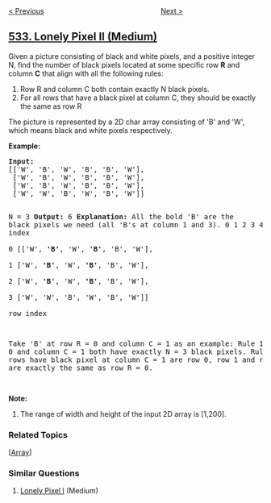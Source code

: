 <!--|This file generated by command(leetcode description); DO NOT EDIT.    |-->
<!--+----------------------------------------------------------------------+-->
<!--|@author    openset <openset.wang@gmail.com>                           |-->
<!--|@link      https://github.com/openset                                 |-->
<!--|@home      https://github.com/openset/leetcode                        |-->
<!--+----------------------------------------------------------------------+-->

[< Previous](../k-diff-pairs-in-an-array "K-diff Pairs in an Array")
　　　　　　　　　　　　　　　　
[Next >](../game-play-analysis-iii "Game Play Analysis III")

## [533. Lonely Pixel II (Medium)](https://leetcode.com/problems/lonely-pixel-ii "孤独像素 II")

<p>Given a picture consisting of black and white pixels, and a positive integer N, find the number of black pixels located at some specific row <b>R</b> and column <b>C</b> that align with all the following rules:</p>

<ol>
<li> Row R and column C both contain exactly N black pixels.</li>
<li> For all rows that have a black pixel at column C, they should be exactly the same as row R</li>
</ol>

<p>The picture is represented by a 2D char array consisting of 'B' and 'W', which means black and white pixels respectively. </p>

<p><b>Example:</b><br />
<pre>
<b>Input:</b>                                            
[['W', 'B', 'W', 'B', 'B', 'W'],    
 ['W', 'B', 'W', 'B', 'B', 'W'],    
 ['W', 'B', 'W', 'B', 'B', 'W'],    
 ['W', 'W', 'B', 'W', 'B', 'W']] 

N = 3
<b>Output:</b> 6
<b>Explanation:</b> All the bold 'B' are the black pixels we need (all 'B's at column 1 and 3).
        0    1    2    3    4    5         column index                                            
0    [['W', <b>'B'</b>, 'W', <b>'B'</b>, 'B', 'W'],    
1     ['W', <b>'B'</b>, 'W', <b>'B'</b>, 'B', 'W'],    
2     ['W', <b>'B'</b>, 'W', <b>'B'</b>, 'B', 'W'],    
3     ['W', 'W', 'B', 'W', 'B', 'W']]    
row index

Take 'B' at row R = 0 and column C = 1 as an example:
Rule 1, row R = 0 and column C = 1 both have exactly N = 3 black pixels. 
Rule 2, the rows have black pixel at column C = 1 are row 0, row 1 and row 2. They are exactly the same as row R = 0.

</pre>
</p>

<p><b>Note:</b><br>
<ol>
<li>The range of width and height of the input 2D array is [1,200].</li>
</ol>
</p>

### Related Topics
  [[Array](../../tag/array/README.md)]

### Similar Questions
  1. [Lonely Pixel I](../lonely-pixel-i) (Medium)
